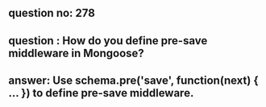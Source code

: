 
      
## question no: 278

## question : How do you define pre-save middleware in Mongoose?

## answer: Use schema.pre('save', function(next) { ... }) to define pre-save middleware.
      